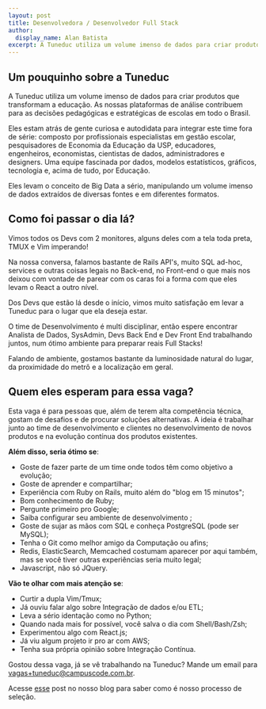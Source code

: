 ```yaml
---
layout: post
title: Desenvolvedora / Desenvolvedor Full Stack
author:
  display_name: Alan Batista
excerpt: A Tuneduc utiliza um volume imenso de dados para criar produtos que transformam a educação. As nossas plataformas de análise contribuem para as decisões pedagógicas e estratégicas de escolas em todo o Brasil.
---
```


## Um pouquinho sobre a Tuneduc

A Tuneduc utiliza um volume imenso de dados para criar produtos que transformam
a educação. As nossas plataformas de análise contribuem para as decisões
pedagógicas e estratégicas de escolas em todo o Brasil.

Eles estam atrás de gente curiosa e autodidata para integrar este time fora de série:
composto por profissionais especialistas em gestão escolar, pesquisadores de
Economia da Educação da USP, educadores, engenheiros, economistas,
cientistas de dados, administradores e designers. Uma equipe fascinada por
dados, modelos estatísticos, gráficos, tecnologia e, acima de tudo, por Educação.

Eles levam o conceito de Big Data a sério, manipulando um volume imenso de dados
extraídos de diversas fontes e em diferentes formatos.


## Como foi passar o dia lá?

Vimos todos os Devs com 2 monitores, alguns deles com a tela toda preta, TMUX
e Vim imperando!

Na nossa conversa, falamos bastante de Rails API's, muito SQL ad-hoc, services e outras coisas
legais no Back-end, no Front-end o que mais nos deixou com vontade de parear com
os caras foi a forma com que eles levam o React a outro nível.

Dos Devs que estão lá desde o início, vimos muito satisfação em levar a Tuneduc
para o lugar que ela deseja estar.

O time de Desenvolvimento é multi disciplinar, então espere encontrar Analista
de Dados, SysAdmin, Devs Back End e Dev Front End trabalhando juntos, num ótimo
ambiente para preparar reais Full Stacks!

Falando de ambiente, gostamos bastante da luminosidade natural do lugar, da
proximidade do metrô e a localização em geral.

## Quem eles esperam para essa vaga?

Esta vaga é para pessoas que, além de terem alta competência técnica, gostam de
desafios e de procurar soluções alternativas. A ideia é trabalhar junto ao time
de desenvolvimento e clientes no desenvolvimento de novos produtos e na evolução
contínua dos produtos existentes.

__Além disso, seria ótimo se__:

- Goste de fazer parte de um time onde todos têm como objetivo a evolução;
- Goste de aprender e compartilhar;
- Experiência com Ruby on Rails, muito além do "blog em 15 minutos";
- Bom conhecimento de Ruby;
- Pergunte primeiro pro Google;
- Saiba configurar seu ambiente de desenvolvimento ;
- Goste de sujar as mãos com SQL e conheça PostgreSQL (pode ser MySQL);
- Tenha o Git como melhor amigo da Computação ou afins;
- Redis, ElasticSearch, Memcached costumam aparecer por aqui também,
  mas se você tiver outras experiências seria muito legal;
- Javascript, não só JQuery.

__Vão te olhar com mais atenção se__:

- Curtir a dupla Vim/Tmux;
- Já ouviu falar algo sobre Integração de dados e/ou ETL;
- Leva a sério identação como no Python;
- Quando nada mais for possível, você salva o dia com Shell/Bash/Zsh;
- Experimentou algo com React.js;
- Já viu algum projeto ir pro ar com AWS;
- Tenha sua própria opinião sobre Integração Contínua.

Gostou dessa vaga, já se vê trabalhando na Tuneduc? Mande um email para
[vagas+tuneduc@campuscode.com.br](mailto:vagas+tuneduc@campuscode.com.br).

Acesse [esse]() post no nosso blog para saber como é nosso processo de seleção.
